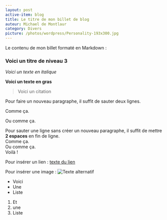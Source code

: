 ```yaml
---
layout: post
active-item: blog
title: Le titre de mon billet de blog
auteur: Michael de Montlaur
category: Divers
picture: /photos/wordpress/Personality-193x300.jpg
---
```

Le contenu de mon billet formaté en Markdown :

### Voici un titre de niveau 3

*Voici un texte en italique*

**Voici un texte en gras**

> Voici un citation

Pour faire un nouveau paragraphe, il suffit de sauter deux lignes.

Comme ça.

Ou comme ça.

Pour sauter une ligne sans créer un nouveau paragraphe, il suffit de mettre **2 espaces** en fin de ligne.  
Comme ça.  
Ou comme ça.  
Voilà !

Pour insérer un lien : [texte du lien](https://google.fr/)

Pour insérer une image : ![Texte alternatif](https://www.google.fr/logos/doodles/2018/world-cup-2018-day-1-5741876039647232.2-s.png)

* Voici
* Une
* Liste

1. Et
2. une
3. Liste
